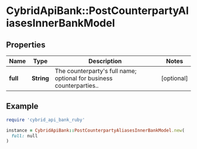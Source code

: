 # CybridApiBank::PostCounterpartyAliasesInnerBankModel

## Properties

| Name | Type | Description | Notes |
| ---- | ---- | ----------- | ----- |
| **full** | **String** | The counterparty&#39;s full name; optional for business counterparties.. | [optional] |

## Example

```ruby
require 'cybrid_api_bank_ruby'

instance = CybridApiBank::PostCounterpartyAliasesInnerBankModel.new(
  full: null
)
```

